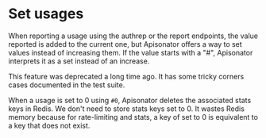 # Set usages

When reporting a usage using the authrep or the report endpoints, the value
reported is added to the current one, but Apisonator offers a way to set values
instead of increasing them. If the value starts with a "#", Apisonator
interprets it as a set instead of an increase.

This feature was deprecated a long time ago. It has some tricky corners cases
documented in the test suite.

When a usage is set to 0 using `#0`, Apisonator deletes the associated stats
keys in Redis. We don't need to store stats keys set to 0. It wastes Redis
memory because for rate-limiting and stats, a key of set to 0 is equivalent to a
key that does not exist.
